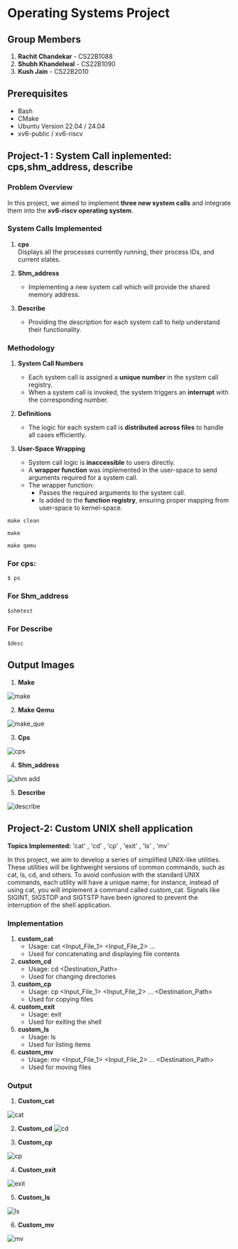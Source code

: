 # Operating Systems Project

## Group Members
1. **Rachit Chandekar** - CS22B1088  
2. **Shubh Khandelwal** - CS22B1090  
3. **Kush Jain** - CS22B2010   

## Prerequisites
- Bash
- CMake
- Ubuntu Version 22.04 / 24.04
- xv6-public / xv6-riscv

## Project-1 : System Call inplemented: cps,shm_address, describe

### Problem Overview
In this project, we aimed to implement **three new system calls** and integrate them into the **xv6-riscv operating system**.

### System Calls Implemented
1. **cps**  
   Displays all the processes currently running, their process IDs, and current states.

2. **Shm_address**  
   - Implementing a new system call which will provide the shared memory address.  
   
3. **Describe**  
   - Providing the description for each system call to help understand their functionality.


### Methodology
1. **System Call Numbers**  
   - Each system call is assigned a **unique number** in the system call registry.  
   - When a system call is invoked, the system triggers an **interrupt** with the corresponding number.

2. **Definitions**  
   - The logic for each system call is **distributed across files** to handle all cases efficiently.

3. **User-Space Wrapping**  
   - System call logic is **inaccessible** to users directly.  
   - A **wrapper function** was implemented in the user-space to send arguments required for a system call.  
   - The wrapper function:  
     - Passes the required arguments to the system call.  
     - Is added to the **function registry**, ensuring proper mapping from user-space to kernel-space.

```
make clean
```
```
make
```
```
make qemu
```
### For cps:
```
$ ps
```
### For Shm_address
```
$shmtest
```
### For Describe
```
$desc
```

## Output Images

1. **Make**
   
![make](https://github.com/user-attachments/assets/4a69a94b-5820-4edd-a6e1-0283806b8155)

2. **Make Qemu**
   
![make_que](https://github.com/user-attachments/assets/c22d605a-ec8e-49cc-8597-8b1d4be3a7b3)

3. **Cps**
   
![cps](https://github.com/user-attachments/assets/a8a792d0-1c8a-4692-ac23-f841d13b0ff5)
 
4. **Shm_address**
   
![shm add](https://github.com/user-attachments/assets/a3c3d9d7-8256-4469-a53d-0d2b59323f7e)


5. **Describe**
    
![describe](https://github.com/user-attachments/assets/0d63d3f1-dad6-4a78-8af1-d16a4474f0d2)




## Project-2: Custom UNIX shell application
**Topics Implemented:**  'cat' , 'cd' , 'cp' , 'exit' , 'ls' , 'mv' 

In this project, we aim to develop a series of simplified UNIX-like utilities.
These utilities will be lightweight versions of common commands, such as cat,
ls, cd, and others. To avoid confusion with the standard UNIX commands, each
utility will have a unique name; for instance, instead of using cat, you will
implement a command called custom_cat. Signals like SIGINT, SIGSTOP and SIGTSTP
have been ignored to prevent the interruption of the shell application.

### Implementation
1. **custom_cat**
   - Usage: cat <Input_File_1> <Input_File_2> ...
   - Used for concatenating and displaying file contents
2. **custom_cd**
   - Usage: cd <Destination_Path>
   - Used for changing directories
3. **custom_cp**
   - Usage: cp <Input_File_1> <Input_File_2> ... <Destination_Path>
   - Used for copying files
4. **custom_exit**
   - Usage: exit
   - Used for exiting the shell
5. **custom_ls**
   - Usage: ls
   - Used for listing items
6. **custom_mv**
   - Usage: mv <Input_File_1> <Input_File_2> ... <Destination_Path>
   - Used for moving files


### Output
1. **Custom_cat**
   
![cat](https://github.com/user-attachments/assets/43c0772f-f89c-4959-82a9-cfdcc57a280f)

2. **Custom_cd**
![cd](https://github.com/user-attachments/assets/3775e9ae-d947-4f38-b92d-8abe57770416)


3. **Custom_cp**

![cp](https://github.com/user-attachments/assets/67051673-a4a4-44ca-8994-f757214a899b)

4. **Custom_exit**

![exit](https://github.com/user-attachments/assets/4d95cd69-34ba-4b65-a522-f13357c7c15e)

5. **Custom_ls**

![ls](https://github.com/user-attachments/assets/cacdee94-f091-4d99-89ce-2b7d68f68a84)

6. **Custom_mv**

![mv](https://github.com/user-attachments/assets/4cdf5f2b-ecce-4692-8652-5f9f6ce8a991)


   



   
